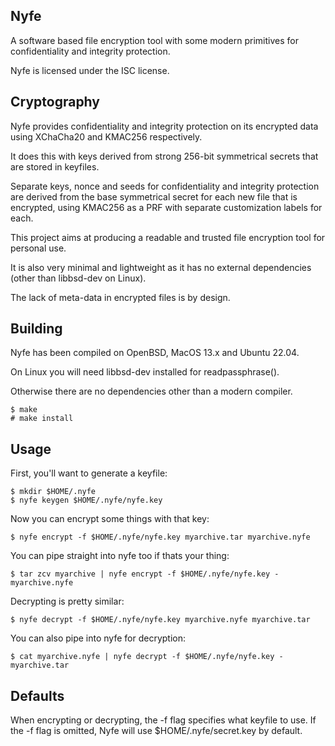 Nyfe
----

A software based file encryption tool with some modern primitives
for confidentiality and integrity protection.

Nyfe is licensed under the ISC license.

Cryptography
------------

Nyfe provides confidentiality and integrity protection on its encrypted
data using XChaCha20 and KMAC256 respectively.

It does this with keys derived from strong 256-bit symmetrical secrets
that are stored in keyfiles.

Separate keys, nonce and seeds for confidentiality and integrity
protection are derived from the base symmetrical secret for each new file
that is encrypted, using KMAC256 as a PRF with separate customization labels
for each.

This project aims at producing a readable and trusted file encryption
tool for personal use.

It is also very minimal and lightweight as it has no external
dependencies (other than libbsd-dev on Linux).

The lack of meta-data in encrypted files is by design.

Building
--------

Nyfe has been compiled on OpenBSD, MacOS 13.x and Ubuntu 22.04.

On Linux you will need libbsd-dev installed for readpassphrase().

Otherwise there are no dependencies other than a modern compiler.

```
$ make
# make install
```

Usage
-----

First, you'll want to generate a keyfile:

```
$ mkdir $HOME/.nyfe
$ nyfe keygen $HOME/.nyfe/nyfe.key
```

Now you can encrypt some things with that key:

```
$ nyfe encrypt -f $HOME/.nyfe/nyfe.key myarchive.tar myarchive.nyfe
```

You can pipe straight into nyfe too if thats your thing:

```
$ tar zcv myarchive | nyfe encrypt -f $HOME/.nyfe/nyfe.key - myarchive.nyfe
```

Decrypting is pretty similar:

```
$ nyfe decrypt -f $HOME/.nyfe/nyfe.key myarchive.nyfe myarchive.tar
```

You can also pipe into nyfe for decryption:

```
$ cat myarchive.nyfe | nyfe decrypt -f $HOME/.nyfe/nyfe.key - myarchive.tar
```

Defaults
--------

When encrypting or decrypting, the -f flag specifies what keyfile to use.
If the -f flag is omitted, Nyfe will use $HOME/.nyfe/secret.key by default.

